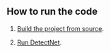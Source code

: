 ## How to run the code

1. [Build the project from source](https://github.com/dusty-nv/jetson-inference/blob/master/docs/building-repo-2.md).

2. [Run DetectNet](https://github.com/dusty-nv/jetson-inference/blob/master/docs/detectnet-camera-2.md).

